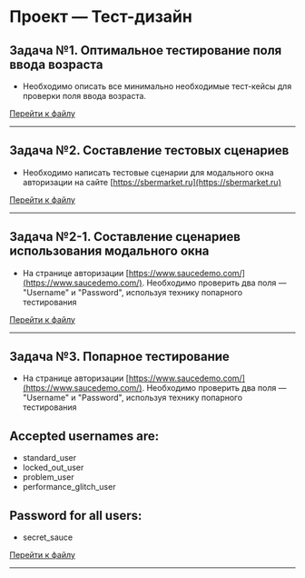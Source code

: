 # Проект — Тест-дизайн

## Задача №1. Оптимальное тестирование поля ввода возраста 

- Необходимо описать все минимально необходимые тест-кейсы для проверки поля ввода возраста.

[Перейти к файлу](https://github.com/Alexsandr-Konovalov/Project__test-design/blob/main/Task-1.md)

***

## Задача №2. Составление тестовых сценариев

- Необходимо написать тестовые сценарии для модального окна авторизации на сайте [https://sbermarket.ru](https://sbermarket.ru)

[Перейти к файлу]()

***

## Задача №2-1. Составление сценариев **использования** модального окна

- На странице авторизации [https://www.saucedemo.com/](https://www.saucedemo.com/). Необходимо проверить два поля — "Username" и "Password", используя технику попарного тестирования

[Перейти к файлу]()

***

## Задача №3. Попарное тестирование

- На странице авторизации [https://www.saucedemo.com/](https://www.saucedemo.com/). Необходимо проверить два поля — "Username" и "Password", используя технику попарного тестирования

## Accepted usernames are:

- standard_user
- locked_out_user
- problem_user
- performance_glitch_user

## Password for all users:
- secret_sauce

[Перейти к файлу]()

***